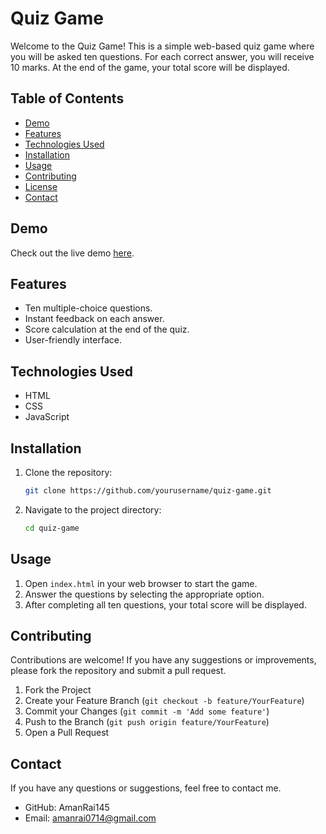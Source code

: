 # Quiz Game

Welcome to the Quiz Game! This is a simple web-based quiz game where you will be asked ten questions.
For each correct answer, you will receive 10 marks.
At the end of the game, your total score will be displayed.

## Table of Contents
- [Demo](#demo)
- [Features](#features)
- [Technologies Used](#technologies-used)
- [Installation](#installation)
- [Usage](#usage)
- [Contributing](#contributing)
- [License](#license)
- [Contact](#contact)

## Demo
Check out the live demo [here](#).

## Features
- Ten multiple-choice questions.
- Instant feedback on each answer.
- Score calculation at the end of the quiz.
- User-friendly interface.

## Technologies Used
- HTML
- CSS
- JavaScript

## Installation
1. Clone the repository:
   ```sh
   git clone https://github.com/yourusername/quiz-game.git
   ```
2. Navigate to the project directory:
   ```sh
   cd quiz-game
   ```

## Usage
1. Open `index.html` in your web browser to start the game.
2. Answer the questions by selecting the appropriate option.
3. After completing all ten questions, your total score will be displayed.

## Contributing
Contributions are welcome! If you have any suggestions or improvements,
please fork the repository and submit a pull request.

1. Fork the Project
2. Create your Feature Branch (`git checkout -b feature/YourFeature`)
3. Commit your Changes (`git commit -m 'Add some feature'`)
4. Push to the Branch (`git push origin feature/YourFeature`)
5. Open a Pull Request


## Contact
If you have any questions or suggestions, feel free to contact me.

- GitHub: AmanRai145
- Email: amanrai0714@gmail.com



